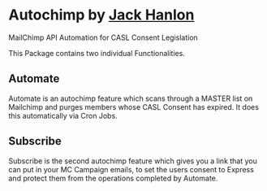 # Autochimp by <a href="https://github.com/jack-hanlon">Jack Hanlon</a>
MailChimp API Automation for CASL Consent Legislation 

This Package contains two individual Functionalities.

<h2>Automate</h2>
Automate is an autochimp feature which scans through a MASTER list on Mailchimp and purges members whose CASL Consent has expired. It does this automatically via Cron Jobs.
<h2>Subscribe</h2>
Subscribe is the second autochimp feature which gives you a link that you can put in your MC Campaign emails, to set the users consent to Express and protect them from the operations completed by Automate.
